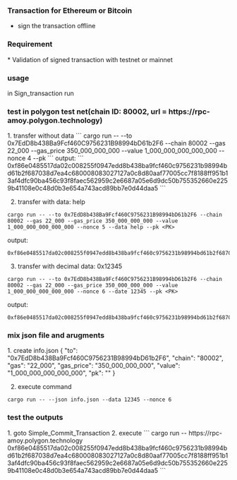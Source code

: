 <h3>Transaction for Ethereum or Bitcoin</h3>

* sign the transaction offline

<h3> Requirement </h3>
* Validation of signed transaction with testnet or mainnet 


<h3>usage</h3>
in Sign_transaction run

<h3> test in polygon test net(chain ID: 80002, url = https://rpc-amoy.polygon.technology)</h3>
1. transfer without data
```
cargo run -- --to 0x7EdD8b438Ba9Fcf460C9756231B98994bD61b2F6 --chain 80002 --gas 22_000 --gas_price 350_000_000_000 --value 1_000_000_000_000_000 --nonce 4 --pk <PK>
```
output:
```
0xf86e0485517da02c008255f0947edd8b438ba9fcf460c9756231b98994bd61b2f687038d7ea4c680008083027127a0c8d80aaf77005cc7f8188ff951b13af4dfc90ba456c93f8faec562959c2e6687a05e6d9dc50b755352660e2259b41108e0c48d0b3e654a743acd89bb7e0d44daa5
```

2. transfer with data: help
```
cargo run -- --to 0x7EdD8b438Ba9Fcf460C9756231B98994bD61b2F6 --chain 80002 --gas 22_000 --gas_price 350_000_000_000 --value 1_000_000_000_000_000 --nonce 5 --data help --pk <PK>
```
output:
```
0xf86e0485517da02c008255f0947edd8b438ba9fcf460c9756231b98994bd61b2f687038d7ea4c680008083027127a0c8d80aaf77005cc7f8188ff951b13af4dfc90ba456c93f8faec562959c2e6687a05e6d9dc50b755352660e2259b41108e0c48d0b3e654a743acd89bb7e0d44daa5 
```

3. transfer with decimal data: 0x12345
```
cargo run -- --to 0x7EdD8b438Ba9Fcf460C9756231B98994bD61b2F6 --chain 80002 --gas 22_000 --gas_price 350_000_000_000 --value 1_000_000_000_000_000 --nonce 6 --date 12345 --pk <PK>
```
output:
```
0xf86e0485517da02c008255f0947edd8b438ba9fcf460c9756231b98994bd61b2f687038d7ea4c680008083027127a0c8d80aaf77005cc7f8188ff951b13af4dfc90ba456c93f8faec562959c2e6687a05e6d9dc50b755352660e2259b41108e0c48d0b3e654a743acd89bb7e0d44daa5
```

<h3>mix json file and arugments</h3>
1. create info.json
{
  "to": "0x7EdD8b438Ba9Fcf460C9756231B98994bD61b2F6",
  "chain": "80002",
  "gas": "22_000",
  "gas_price": "350_000_000_000",
  "value": "1_000_000_000_000_000",
  "pk": "<PK>"
}

2. execute command
```
cargo run -- --json info.json --data 12345 --nonce 6
```

<h3> test the outputs</h3>
1. goto Simple_Commit_Transaction
2. execute
```
cargo run -- https://rpc-amoy.polygon.technology 0xf86e0485517da02c008255f0947edd8b438ba9fcf460c9756231b98994bd61b2f687038d7ea4c680008083027127a0c8d80aaf77005cc7f8188ff951b13af4dfc90ba456c93f8faec562959c2e6687a05e6d9dc50b755352660e2259b41108e0c48d0b3e654a743acd89bb7e0d44daa5
```
